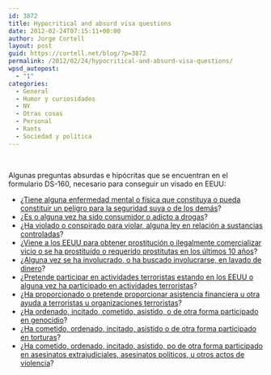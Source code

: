 ```yaml
---
id: 3872
title: Hypocritical and absurd visa questions
date: 2012-02-24T07:15:11+00:00
author: Jorge Cortell
layout: post
guid: https://cortell.net/blog/?p=3872
permalink: /2012/02/24/hypocritical-and-absurd-visa-questions/
wpsd_autopost:
  - "1"
categories:
  - General
  - Humor y curiosidades
  - NY
  - Otras cosas
  - Personal
  - Rants
  - Sociedad y polí­tica
---
```

&nbsp;

Algunas preguntas absurdas e hipócritas que se encuentran en el formulario DS-160, necesario para conseguir un visado en EEUU:

  * <a title="Lincoln had depression" href="https://www.npr.org/templates/story/story.php?storyId=4976127" target="_blank">¿Tiene alguna enfermedad mental o física que constituya o pueda constituir un peligro para la seguridad suya o de los demás</a>?
  * <a title="Drug consuming US politicians" href="https://cityroom.blogs.nytimes.com/2008/03/25/some-inhaled-some-didnt-one-ate-it-with-beans/" target="_blank">¿Es o alguna vez ha sido consumidor o adicto a drogas</a>?
  * <a title="Iran Contra" href="https://en.wikipedia.org/wiki/CIA_and_Contras_cocaine_trafficking_in_the_US" target="_blank">¿Ha violado o conspirado para violar, alguna ley en relación a sustancias controladas</a>?
  * <a title="US politicians and prostitutes" href="https://www.usnews.com/news/articles/2008/03/11/a-timeline-of-politicians-and-prostitutes" target="_blank">¿Viene a los EEUU para obtener prostitución o ilegalmente comercializar vicio o se ha prostituído o requerido prostitutas en los últimos 10 años</a>?
  * <a title="US Bank laundering money" href="https://www.guardian.co.uk/world/2011/apr/03/us-bank-mexico-drug-gangs" target="_blank">¿Alguna vez se ha involucrado, o ha buscado involucrarse, en lavado de dinero</a>?
  * <a title="911" href="https://michaelmoore.com/books-films/facts/fahrenheit-911" target="_blank">¿Pretende participar en actividades terroristas estando en los EEUU o alguna vez ha participado en actividades terroristas</a>?
  * <a title="US aiding terror" href="https://www.npr.org/2011/05/16/136368736/terrorism-cases-move-through-u-s-courts" target="_blank">¿Ha proporcionado o pretende proporcionar asistencia financiera u otra ayuda a terroristas u organizaciones terroristas</a>?
  * <a title="US Atomic Bombing" href="https://en.wikipedia.org/wiki/Atomic_bombings_of_Hiroshima_and_Nagasaki" target="_blank">¿Ha ordenado, incitado, cometido, asistido, o de otra forma participado en genocidio</a>?
  * <a title="US torture" href="https://en.wikipedia.org/wiki/Torture_and_the_United_States" target="_blank">¿Ha cometido, ordenado, incitado, asistido o de otra forma participado en torturas</a>?
  * <a title="CIA" href="https://en.wikipedia.org/wiki/Central_Intelligence_Agency" target="_blank">¿Ha cometido, ordenado, incitado, asistido, po de otra forma participado en asesinatos extrajudiciales, asesinatos políticos, u otros actos de violencia</a>?